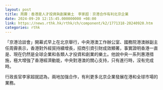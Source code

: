 ```yaml
---
layout: post
title: 周霽︰香港是人才投資與創業樂土　李家超︰京港合作有利北京企業
date: 2024-09-20 12:15:45.000000000 +08:00
link: https://news.rthk.hk/rthk/ch/component/k2/1771318-20240920.htm
categories: rthk
---
```


「京港洽談會」開幕式早上在北京舉行，中央港澳工作辦公室、國務院港澳辦副主任周霽表示，香港對外經貿持續增長，招商引資引財成效顯著，事實證明香港一直是、現在仍然是全球企業和各類人才投資和創業的樂土。他說中央一系列惠港措施，極大增強了香港經濟動能，中央對港澳的關心支持，只有進行時，沒有完成時。

行政長官李家超就認為，兩地加强合作，有利更多北京企業發展在港和全球市場的業務。
